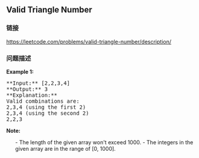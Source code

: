 ## Valid Triangle Number  
### 链接  
https://leetcode.com/problems/valid-triangle-number/description/  
### 问题描述
**Example 1:**<br />
<pre>
**Input:** [2,2,3,4]
**Output:** 3
**Explanation:**
Valid combinations are: 
2,3,4 (using the first 2)
2,3,4 (using the second 2)
2,2,3
</pre>


**Note:**<br>
<ol>
- The length of the given array won't exceed 1000.
- The integers in the given array are in the range of [0, 1000].
</ol>

